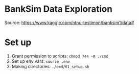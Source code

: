 # BankSim Data Exploration
Source: https://www.kaggle.com/ntnu-testimon/banksim1/data#

# Set up
1. Grant permission to scripts: `chmod 744 -R ./cmd`
2. Set up env vars: `source .env`
3. Making directories: `./cmd/01_setup.sh`
